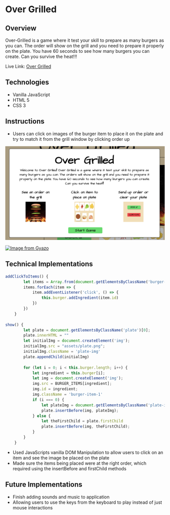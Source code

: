 # Over Grilled

## Overview

Over-Grilled is a game where it test your skill to prepare as many burgers as you can. The order will show on the grill and you need to prepare it properly on the plate. You have 60 seconds to see how many burgers you can create. Can you survive the heat!!!

Live Link: [Over Grilled](https://jonathan-dwight.github.io/over-grilled/) 


## Technologies

* Vanilla JavaScript
* HTML 5
* CSS 3

## Instructions 

* Users can click on images of the burger item to place it on the plate and try to match it from the grill window by clicking order up

![image](https://github.com/jonathan-dwight/over-grilled/blob/main/assets/instructions.png)

[![Image from Gyazo](https://i.gyazo.com/0636edba823066ba70c47728563b51f8.gif)](https://gyazo.com/0636edba823066ba70c47728563b51f8)


## Technical Implementations

```js
addClickToItems() {
        let items = Array.from(document.getElementsByClassName('burger-item'));
        items.forEach(item => {
            item.addEventListener('click', () => {
                this.burger.addIngredient(item.id)
            })
        })
    }
 
show() {
        let plate = document.getElementsByClassName('plate')[0];
        plate.innerHTML = ""
        let initialImg = document.createElement('img');
        initialImg.src = "assets/plate.png";
        initialImg.className = 'plate-img'
        plate.appendChild(initialImg)
        
        for (let i = 0; i < this.burger.length; i++) {
            let ingredient = this.burger[i];
            let img = document.createElement('img');
            img.src = BURGER_ITEMS[ingredient];
            img.id = ingredient;
            img.className = 'burger-item-1'
            if (i === 0) {
                let plateImg = document.getElementsByClassName('plate-img')[0]
                plate.insertBefore(img, plateImg);
            } else {
                let theFirstChild = plate.firstChild
                plate.insertBefore(img, theFirstChild);
            }
        }
    }
```
* Used JavaScripts vanilla DOM Manipulation to allow users to click on an item and see the image be placed on the plate
* Made sure the items being placed were at the right order, which required using the insertBefore and firstChild methods

## Future Implementations

* Finish adding sounds and music to application
* Allowing users to use the keys from the keyboard to play instead of just mouse interactions
